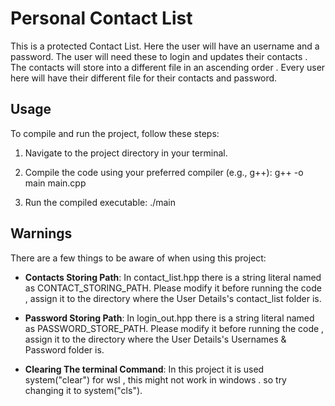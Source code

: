 # Personal Contact List

This is a protected Contact List. Here the user
will have an username and a password. The user will
need these to login and updates their contacts . 
The contacts will store into a different file in an 
ascending order . Every user here will have their 
different file for their contacts and password.

## Usage

To compile and run the project, follow these steps:

1. Navigate to the project directory in your terminal.

2. Compile the code using your preferred compiler (e.g., g++):
g++ -o main main.cpp

3. Run the compiled executable:
./main

## Warnings

There are a few things to be aware of when using this 
project:

- **Contacts Storing Path**: In contact_list.hpp there is a string literal named as CONTACT_STORING_PATH. Please modify it before running the code , assign it to the directory where the User Details's contact_list folder is.

- **Password Storing Path**: In login_out.hpp there is a string literal named as PASSWORD_STORE_PATH. Please modify it before running the code , assign it to the directory where the User Details's Usernames & Password folder is.

- **Clearing The terminal Command**: In this project it is used system("clear") for wsl , this might not work 
in windows . so try changing it to system("cls").


